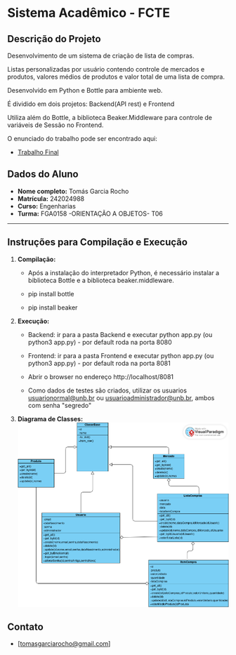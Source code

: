 # Sistema Acadêmico - FCTE

## Descrição do Projeto

Desenvolvimento de um sistema de criação de lista de compras. 

Listas personalizadas por usuário contendo controle de mercados e produtos, valores médios de produtos e valor total de uma lista de compra.


Desenvolvido em Python e Bottle para ambiente web.

É dividido em dois projetos: Backend(API rest) e Frontend

Utiliza além do Bottle, a biblioteca Beaker.Middleware para controle de variáveis de Sessão no Frontend.

O enunciado do trabalho pode ser encontrado aqui:
- [Trabalho Final](https://github.com/lboaventura25/OO-T06_2025.1_UnB_FCTE/tree/main/trabalhos/epf)



## Dados do Aluno

- **Nome completo:** Tomás Garcia Rocho
- **Matrícula:** 242024988
- **Curso:** Engenharias
- **Turma:** FGA0158 -ORIENTAÇÃO A OBJETOS- T06

---

## Instruções para Compilação e Execução

1. **Compilação:**  
    * Após a instalação do interpretador Python, é necessário instalar a biblioteca Bottle e a biblioteca beaker.middleware.

    * pip install bottle

    * pip install beaker

2. **Execução:**  
    * Backend: ir para a pasta Backend e executar python app.py (ou python3 app.py) - por default roda na porta 8080
 
    * Frontend: ir para a pasta Frontend e executar python app.py (ou python3 app.py) - por default roda na porta 8081

    * Abrir o browser no endereço http://localhost/8081

    * Como dados de testes são criados, utilizar os usuarios usuarionormal@unb.br ou usuarioadministrador@unb.br, ambos com senha "segredo"

3. **Diagrama de Classes:**
    ![DiagramaClasses.png](DiagramaClasses.png)

## Contato

- [tomasgarciarocho@gmail.com]
